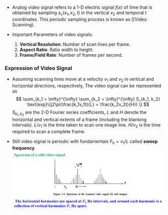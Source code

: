 - Analog video signal refers to a 1-D electric signal $f(x)$ of time that is obtained by sampling $s_c(x_1, x_2, t)$ in the vertical $x_2$ and temporal $t$ coordinates. This periodic sampling process is known as [[Video Scanning). 

- Important Parameters of video signals:
	1. **Vertical Resolution**: Number of scan lines per frame.
	2. **Aspect Ratio**: Ratio width to height.
	3. **Frame/Field Rate**: Number of frames per second.

### Expression of Video Signal
- Assuming scanning lines move at a velocity $v_1$ and $v_2$ in vertical and horizontal directions, respectively, The video signal can be represented as $$
\sum_{k_1 = \infty}^{\infty} \sum_{k_2 = \infty}^{\infty} S_{k_1, k_2} \text{exp}\{j2\pi(\frac{k_1v_1t}{L} + \frac{k_2v_2t}{H}) \}
$$
$S_{k_1,k_2}$ are the 2-D Fourier series coefficients, $L$ and $H$ denote the horizontal and vertical extents of a frame (including the blanking intervals).
$L/v_1$ is the time taken to scan one image line. $H/v_2$ is the time required to scan a complete frame.

- Still video signal is periodic with fundamentals $F_h = v_1 / L$ called **sweep frequency**. 
![](../Images/Pasted%20image%2020230316131022.png)